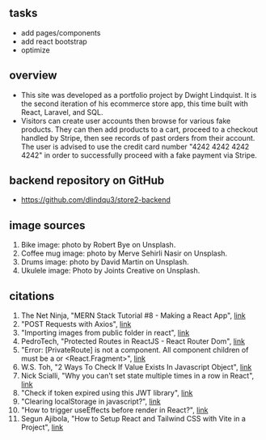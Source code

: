 ## tasks 
- add pages/components 
- add react bootstrap  
- optimize 


## overview 
- This site was developed as a portfolio project by Dwight Lindquist. It is the second iteration of his ecommerce store app, this time built with React, Laravel, and SQL. 
- Visitors can create user accounts then browse for various fake products. They can then add products to a cart, proceed to a checkout handled by Stripe, then see records of past orders from their account. The user is advised to use the credit card number "4242 4242 4242 4242" in order to successfully proceed with a fake payment via Stripe. 


## backend repository on GitHub 
- https://github.com/dlindqu3/store2-backend


## image sources
1. Bike image: photo by Robert Bye on Unsplash. 
2. Coffee mug image: photo by Merve Sehirli Nasir on Unsplash. 
3. Drums image: photo by David Martin on Unsplash.
4. Ukulele image: Photo by Joints Creative on Unsplash.
  

## citations 
1. The Net Ninja, "MERN Stack Tutorial #8 - Making a React App", [link](https://www.youtube.com/watch?v=bx4nk7kBS10&list=PL4cUxeGkcC9iJ_KkrkBZWZRHVwnzLIoUE&index=8)
2. "POST Requests with Axios", [link](https://masteringjs.io/tutorials/axios/post)
3. "Importing images from public folder in react", [link](https://stackoverflow.com/questions/71881492/importing-images-from-public-folder-in-react)
4. PedroTech, "Protected Routes in ReactJS - React Router Dom", [link](https://www.youtube.com/watch?v=qnH5KNtRYEI)
5. "Error: [PrivateRoute] is not a component. All component children of must be a or <React.Fragment>", [link](https://stackoverflow.com/questions/69864165/error-privateroute-is-not-a-route-component-all-component-children-of-rou)
6. W.S. Toh, "2 Ways To Check If Value Exists In Javascript Object", [link](https://code-boxx.com/check-value-exists-in-object-javascript/)
7. Nick Scialli, "Why you can't set state multiple times in a row in React", [link](https://typeofnan.dev/why-you-cant-setstate-multiple-times-in-a-row/)
8. "Check if token expired using this JWT library", [link](https://stackoverflow.com/questions/51292406/check-if-token-expired-using-this-jwt-library)
9. "Clearing localStorage in javascript?", [link](https://stackoverflow.com/questions/7667958/clearing-localstorage-in-javascript)
10. "How to trigger useEffects before render in React?", [link](https://stackoverflow.com/questions/63711013/how-to-trigger-useeffects-before-render-in-react)
11. Segun Ajibola, "How to Setup React and Tailwind CSS with Vite in a Project", [link](https://www.freecodecamp.org/news/how-to-install-tailwindcss-in-react/)

